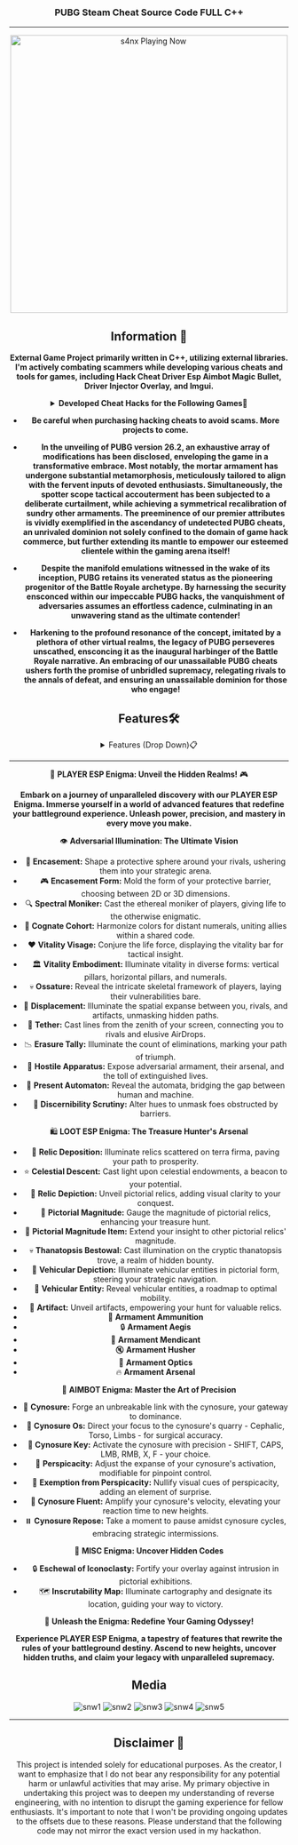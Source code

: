 <div align="center">

###  PUBG Steam Cheat Source Code FULL C++ 
***
<p align="center">
   <img src="https://readme-spotify-status-rho.vercel.app/api/run-spotify-status.py" alt="s4nx Playing Now" width="500" />
<p align="center">


## Information 🌟
**External Game Project primarily written in C++, utilizing external libraries. I'm actively combating scammers while developing various cheats and tools for games, including Hack Cheat Driver Esp Aimbot Magic Bullet, Driver Injector Overlay, and Imgui.**
<details>
<summary><strong>Developed Cheat Hacks for the Following Games🚀</strong></summary>

- Rise Online 🌄
- Apex Legends 🏆
- Bloodhunt 🔍
- Call of Duty: Cold War ☢️
- Call of Duty: Vanguard ⚔️
- Call of Duty: Warzone/MW (Modern Warfare) 🪂
- Dayz 🧟
- Dead By Daylight 🌑
- Destiny 2 ⚔️
- Enlisted 🛡️
- Escape From Tarkov 🏙️
- Fortnite 🛸
- Halo Infinite 🔥
- HyperFlick 🎯
- New Critical Hit 💥
- New World 🌍
- Mir 4 🌌
- Noble 🏰
- Playerunknown's Battlegrounds (PUBG) 🏆
- Steam 🎮
- Rainbow Six Siege 🌈
- Rijin 🐉
- Rogue Company 💣
- Rust 🔧
- Scum 🧟
- Splitgate 🌀
- Super People 🦸
- Unleashed 🌟
- Valorant 🔫
- Spoofer 🔧
- DLL Injector 💉
</details>

- **Be careful when purchasing hacking cheats to avoid scams. More projects to come.**

- **In the unveiling of PUBG version 26.2, an exhaustive array of modifications has been disclosed, enveloping the game in a transformative embrace. Most notably, the mortar armament has undergone substantial metamorphosis, meticulously tailored to align with the fervent inputs of devoted enthusiasts. Simultaneously, the spotter scope tactical accouterment has been subjected to a deliberate curtailment, while achieving a symmetrical recalibration of sundry other armaments. The preeminence of our premier attributes is vividly exemplified in the ascendancy of undetected PUBG cheats, an unrivaled dominion not solely confined to the domain of game hack commerce, but further extending its mantle to empower our esteemed clientele within the gaming arena itself!**

- **Despite the manifold emulations witnessed in the wake of its inception, PUBG retains its venerated status as the pioneering progenitor of the Battle Royale archetype. By harnessing the security ensconced within our impeccable PUBG hacks, the vanquishment of adversaries assumes an effortless cadence, culminating in an unwavering stand as the ultimate contender!**

- **Harkening to the profound resonance of the concept, imitated by a plethora of other virtual realms, the legacy of PUBG perseveres unscathed, ensconcing it as the inaugural harbinger of the Battle Royale narrative. An embracing of our unassailable PUBG cheats ushers forth the promise of unbridled supremacy, relegating rivals to the annals of defeat, and ensuring an unassailable dominion for those who engage!**


## Features🛠️
<details>
<summary>Features (Drop Down)📋</summary>
  
* **AIMBOT** 🔫
* **ESP** 👁️
* **SPOOFER** 🛡️
* **DRIVER** 🚗
* **INJECTOR** 💉
  </details>


---

🌌 **PLAYER ESP Enigma: Unveil the Hidden Realms!** 🎮

**Embark on a journey of unparalleled discovery with our PLAYER ESP Enigma. Immerse yourself in a world of advanced features that redefine your battleground experience. Unleash power, precision, and mastery in every move you make.**

👁️ **Adversarial Illumination: The Ultimate Vision**

- 🎯 **Encasement:** Shape a protective sphere around your rivals, ushering them into your strategic arena.
- 🎮 **Encasement Form:** Mold the form of your protective barrier, choosing between 2D or 3D dimensions.
- 🔍 **Spectral Moniker:** Cast the ethereal moniker of players, giving life to the otherwise enigmatic.
- 🎨 **Cognate Cohort:** Harmonize colors for distant numerals, uniting allies within a shared code.
- ❤️ **Vitality Visage:** Conjure the life force, displaying the vitality bar for tactical insight.
- 🏛️ **Vitality Embodiment:** Illuminate vitality in diverse forms: vertical pillars, horizontal pillars, and numerals.
- 💀 **Ossature:** Reveal the intricate skeletal framework of players, laying their vulnerabilities bare.
- 🌌 **Displacement:** Illuminate the spatial expanse between you, rivals, and artifacts, unmasking hidden paths.
- 🧩 **Tether:** Cast lines from the zenith of your screen, connecting you to rivals and elusive AirDrops.
- 📉 **Erasure Tally:** Illuminate the count of eliminations, marking your path of triumph.
- 🔫 **Hostile Apparatus:** Expose adversarial armament, their arsenal, and the toll of extinguished lives.
- 🤖 **Present Automaton:** Reveal the automata, bridging the gap between human and machine.
- 🌆 **Discernibility Scrutiny:** Alter hues to unmask foes obstructed by barriers.

🛍️ **LOOT ESP Enigma: The Treasure Hunter's Arsenal**

- 🔮 **Relic Deposition:** Illuminate relics scattered on terra firma, paving your path to prosperity.
- ⭐ **Celestial Descent:** Cast light upon celestial endowments, a beacon to your potential.
- 🏺 **Relic Depiction:** Unveil pictorial relics, adding visual clarity to your conquest.
- 📏 **Pictorial Magnitude:** Gauge the magnitude of pictorial relics, enhancing your treasure hunt.
- 📐 **Pictorial Magnitude Item:** Extend your insight to other pictorial relics' magnitude.
- 💀 **Thanatopsis Bestowal:** Cast illumination on the cryptic thanatopsis trove, a realm of hidden bounty.
- 🚗 **Vehicular Depiction:** Illuminate vehicular entities in pictorial form, steering your strategic navigation.
- 🚙 **Vehicular Entity:** Reveal vehicular entities, a roadmap to optimal mobility.
- 🏺 **Artifact:** Unveil artifacts, empowering your hunt for valuable relics.
- 🔫 **Armament Ammunition**
- 🔒 **Armament Aegis**
- 👤 **Armament Mendicant**
- 🔇 **Armament Husher**
- 🔭 **Armament Optics**
- 🔥 **Armament Arsenal**

🎯 **AIMBOT Enigma: Master the Art of Precision**

- 🌟 **Cynosure:** Forge an unbreakable link with the cynosure, your gateway to dominance.
- 🎯 **Cynosure Os:** Direct your focus to the cynosure's quarry - Cephalic, Torso, Limbs - for surgical accuracy.
- 🔑 **Cynosure Key:** Activate the cynosure with precision - SHIFT, CAPS, LMB, RMB, X, F - your choice.
- 📏 **Perspicacity:** Adjust the expanse of your cynosure's activation, modifiable for pinpoint control.
- 🚫 **Exemption from Perspicacity:** Nullify visual cues of perspicacity, adding an element of surprise.
- 🚀 **Cynosure Fluent:** Amplify your cynosure's velocity, elevating your reaction time to new heights.
- ⏸️ **Cynosure Repose:** Take a moment to pause amidst cynosure cycles, embracing strategic intermissions.

🎨 **MISC Enigma: Uncover Hidden Codes**

- 🔒 **Eschewal of Iconoclasty:** Fortify your overlay against intrusion in pictorial exhibitions.
- 🗺️ **Inscrutability Map:** Illuminate cartography and designate its location, guiding your way to victory.

🌟 **Unleash the Enigma: Redefine Your Gaming Odyssey!**

**Experience PLAYER ESP Enigma, a tapestry of features that rewrite the rules of your battleground destiny. Ascend to new heights, uncover hidden truths, and claim your legacy with unparalleled supremacy.**


## Media
![snw1](https://github.com/MuckPro/1rer/assets/138373919/b8793982-06de-4b0e-b82c-f4a23d33d60b)
![snw2](https://github.com/MuckPro/1rer/assets/138373919/bda2c505-6eef-4ba1-aa34-e14cace11254)
![snw3](https://github.com/MuckPro/1rer/assets/138373919/b9de1e00-b7d1-4f37-abbe-673b9410ee21)
![snw4](https://github.com/MuckPro/1rer/assets/138373919/8481c1a6-2333-4487-9ece-ab0c041305ad)
![snw5](https://github.com/MuckPro/1rer/assets/138373919/4fcc869e-a401-4f41-a737-0afa6402f322)






---



## Disclaimer 🚧
This project is intended solely for educational purposes. As the creator, I want to emphasize that I do not bear any responsibility for any potential harm or unlawful activities that may arise. My primary objective in undertaking this project was to deepen my understanding of reverse engineering, with no intention to disrupt the gaming experience for fellow enthusiasts. It's important to note that I won't be providing ongoing updates to the offsets due to these reasons. Please understand that the following code may not mirror the exact version used in my hackathon.

</div>